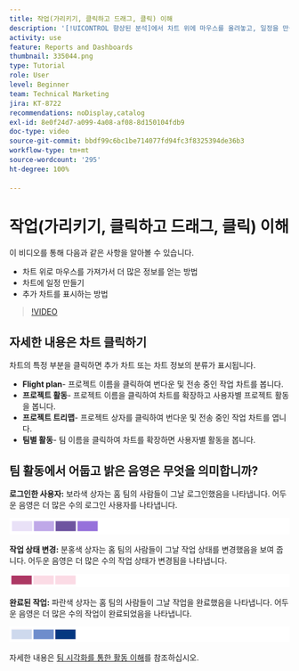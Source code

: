 ```yaml
---
title: 작업(가리키기, 클릭하고 드래그, 클릭) 이해
description: '[!UICONTROL 향상된 분석]에서 차트 위에 마우스를 올려놓고, 일정을 만들고, 추가 차트를 표시하여 추가 정보를 얻을 수 있는 방법을 알아봅니다.'
activity: use
feature: Reports and Dashboards
thumbnail: 335044.png
type: Tutorial
role: User
level: Beginner
team: Technical Marketing
jira: KT-8722
recommendations: noDisplay,catalog
exl-id: 8e0f24d7-a099-4a08-af08-8d150104fdb9
doc-type: video
source-git-commit: bbdf99c6bc1be714077fd94fc3f8325394de36b3
workflow-type: tm+mt
source-wordcount: '295'
ht-degree: 100%

---
```


# 작업(가리키기, 클릭하고 드래그, 클릭) 이해

이 비디오를 통해 다음과 같은 사항을 알아볼 수 있습니다.

* 차트 위로 마우스를 가져가서 더 많은 정보를 얻는 방법
* 차트에 일정 만들기
* 추가 차트를 표시하는 방법

>[!VIDEO](https://video.tv.adobe.com/v/335044/?quality=12&learn=on&enablevpops=1)

## 자세한 내용은 차트 클릭하기

차트의 특정 부분을 클릭하면 추가 차트 또는 차트 정보의 분류가 표시됩니다.

* **Flight plan**- 프로젝트 이름을 클릭하여 번다운 및 전송 중인 작업 차트를 봅니다.
* **프로젝트 활동**- 프로젝트 이름을 클릭하여 차트를 확장하고 사용자별 프로젝트 활동을 봅니다.
* **프로젝트 트리맵**- 프로젝트 상자를 클릭하여 번다운 및 전송 중인 작업 차트를 엽니다.
* **팀별 활동**- 팀 이름을 클릭하여 차트를 확장하면 사용자별 활동을 봅니다.

## 팀 활동에서 어둡고 밝은 음영은 무엇을 의미합니까?

**로그인한 사용자:** 보라색 상자는 홈 팀의 사람들이 그날 로그인했음을 나타냅니다. 어두운 음영은 더 많은 수의 로그인 사용자를 나타냅니다.

![An image of purple shaded boxes](assets/purple-shaded-boxes.png)

**작업 상태 변경:** 분홍색 상자는 홈 팀의 사람들이 그날 작업 상태를 변경했음을 보여 줍니다. 어두운 음영은 더 많은 수의 작업 상태가 변경됨을 나타냅니다.

![An image of pink shaded boxes](assets/pink-shaded-boxes.png)

**완료된 작업:** 파란색 상자는 홈 팀의 사람들이 그날 작업을 완료했음을 나타냅니다. 어두운 음영은 더 많은 수의 작업이 완료되었음을 나타냅니다.

![An image of blue shaded boxes](assets/blue-shaded-boxes.png)

자세한 내용은 [ 팀 시각화를 통한 활동 이해](https://experienceleague.adobe.com/docs/workfront/using/reporting/enhanced-analytics/activity-by-team-overview.html?lang=ko)를 참조하십시오.
